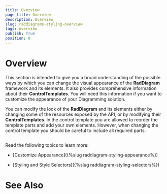 ```yaml
---
title: Overview
page_title: Overview
description: Overview
slug: raddiagrams-styling-overview
tags: overview
publish: True
position: 0
---
```


# Overview



This section is intended to give you a broad understanding of the possible ways by which you can change the visual appearance of the __RadDiagram__ framework and its elements. It also provides comprehensive information about their __ControlTemplates__. You will need this information if you want to customize the appearance of your Diagramming solution.
	  

You can modify the look of the __RadDiagram__ and its elements either by changing some of the resources exposed by the API, or by modifying their __ControlTemplates__. In the control template you are allowed to reorder the template parts and add your own elements. However, when changing the control template you should be careful to include all required parts.
	  

## 

Read the following topics to learn more:

* [Customize Appearance]({%slug raddiagram-styling-appearance%})

* [Styling and Style Selectors]({%slug raddiagram-styling-selectors%})

# See Also
